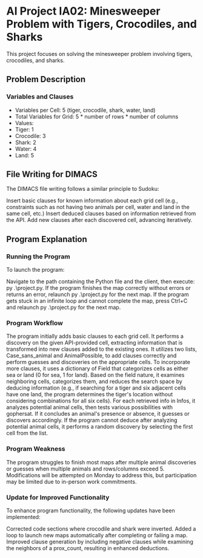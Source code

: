 # AI Project IA02: Minesweeper Problem with Tigers, Crocodiles, and Sharks
This project focuses on solving the minesweeper problem involving tigers, crocodiles, and sharks.

## Problem Description
### Variables and Clauses
- Variables per Cell: 5 (tiger, crocodile, shark, water, land)
- Total Variables for Grid: 5 * number of rows * number of columns
- Values:
- Tiger: 1
- Crocodile: 3
- Shark: 2
- Water: 4
- Land: 5

## File Writing for DIMACS
The DIMACS file writing follows a similar principle to Sudoku:

Insert basic clauses for known information about each grid cell (e.g., constraints such as not having two animals per cell, water and land in the same cell, etc.)
Insert deduced clauses based on information retrieved from the API.
Add new clauses after each discovered cell, advancing iteratively.
## Program Explanation
### Running the Program
To launch the program:

Navigate to the path containing the Python file and the client, then execute: py .\project.py.
If the program finishes the map correctly without errors or returns an error, relaunch py .\project.py for the next map.
If the program gets stuck in an infinite loop and cannot complete the map, press Ctrl+C and relaunch py .\project.py for the next map.
### Program Workflow
The program initially adds basic clauses to each grid cell.
It performs a discovery on the given API-provided cell, extracting information that is transformed into new clauses added to the existing ones.
It utilizes two lists, Case_sans_animal and AnimalPossible, to add clauses correctly and perform guesses and discoveries on the appropriate cells.
To incorporate more clauses, it uses a dictionary of Field that categorizes cells as either sea or land (0 for sea, 1 for land).
Based on the field nature, it examines neighboring cells, categorizes them, and reduces the search space by deducing information (e.g., if searching for a tiger and six adjacent cells have one land, the program determines the tiger's location without considering combinations for all six cells).
For each retrieved info in Infos, it analyzes potential animal cells, then tests various possibilities with gophersat.
If it concludes an animal's presence or absence, it guesses or discovers accordingly.
If the program cannot deduce after analyzing potential animal cells, it performs a random discovery by selecting the first cell from the list.
### Program Weakness
The program struggles to finish most maps after multiple animal discoveries or guesses when multiple animals and rows/columns exceed 5. Modifications will be attempted on Monday to address this, but participation may be limited due to in-person work commitments.

### Update for Improved Functionality
To enhance program functionality, the following updates have been implemented:

Corrected code sections where crocodile and shark were inverted.
Added a loop to launch new maps automatically after completing or failing a map.
Improved clause generation by including negative clauses while examining the neighbors of a prox_count, resulting in enhanced deductions.
